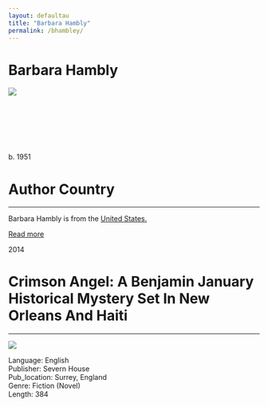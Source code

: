 ```yaml
---
layout: defaultau
title: "Barbara Hambly"
permalink: /bhambley/
---
```

<!-- partial:index.partial.html -->
<div class="content">
    <h1>Barbara Hambly</h1>
    <div class="quote">
        <div><img src="https://library.ucr.edu/sites/default/files/styles/collection_node/public/collection-images/Barbara%20Hambly%202YRl_635%20large.jpg?itok=GnaAHxCY" class="logo"></div>
    </div>
    <div class="timeline">
        <div style="padding-bottom:100px;"></div>
        <div class="block">
            <div class="date right"><p class="right">b. 1951</p></div>
            <div class="dot"></div>
            <div class="left first">
            <div class="author_country">
                <h1>Author Country</h1><hr>
          <div class="aclocation">  <p>Barbara Hambly is from the <a href="{{ site.baseurl }}/1">United States.</a></p></div>
                <div class="acreadmore"><a href="https://en.wikipedia.org/wiki/Barbara_Hambly" target="_blank">Read more</a></div>
            </div>
            </div>
        </div>
        <div class="block">
            <div class="date left"><p class="left">2014</p></div>
            <div class="dot"></div>
            <div class="right hide">
                <h1>Crimson Angel: A Benjamin January Historical Mystery Set In New Orleans And Haiti</h1><hr>
                <p><img src="https://m.media-amazon.com/images/I/511tf-kFHsL._SY264_BO1,204,203,200_QL40_ML2_.jpg"></p>
                <p>
                Language: English<br/>
                Publisher: Severn House<br/>
                Pub_location: Surrey, England<br/>
                Genre: Fiction (Novel)<br/>
                Length: 384 <br/>                   </p>
            </div>
        </div>
  <!-- partial -->
<script src='https://cdnjs.cloudflare.com/ajax/libs/jquery/3.1.1/jquery.min.js'></script><script  src="{{ site.baseurl }}/assets/js/authorscript.js"></script>